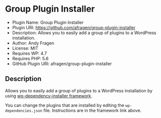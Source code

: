 # Group Plugin Installer

 * Plugin Name: Group Plugin Installer
 * Plugin URI: https://github.com/afragen/group-plugin-installer
 * Description: Allows you to easily add a group of plugins to a WordPress installation.
 * Author: Andy Fragen
 * License: MIT
 * Requires WP: 4.7
 * Requires PHP: 5.6
 * GitHub Plugin URI: afragen/group-plugin-installer

## Description

Allows you to easily add a group of plugins to a WordPress installation by using [wp-dependency-installer framework](https://github.com/afragen/wp-dependency-installer).

You can change the plugins that are installed by editing the `wp-dependencies.json` file. Instructions are in the framework link above.
